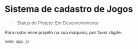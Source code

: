 # Sistema de cadastro de Jogos

>Status do Projeto: Em Desenvolvimento

Para rodar esse projeto na sua máquina, por favor digite:

```
node app.js
```
